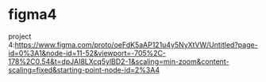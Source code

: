 # figma4
project 4:https://www.figma.com/proto/oeFdK5aAP121u4y5NyXtVW/Untitled?page-id=0%3A1&node-id=11-52&viewport=-705%2C-178%2C0.54&t=dpJAI8LXcq5ylBD2-1&scaling=min-zoom&content-scaling=fixed&starting-point-node-id=2%3A4
